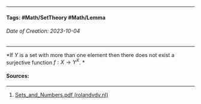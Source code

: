 __________________________________________________________________________
#### **Tags:** #Math/SetTheory #Math/Lemma 
###### *Date of Creation: 2023-10-04*
__________________________________________________________________________

*If $Y$ is a set with more than one element then there does not exist a surjective function $f: X \rightarrow Y^X$. *
#### Sources:
__________________________________________________________________________
1. [Sets_and_Numbers.pdf (rolandvdv.nl)](https://www.rolandvdv.nl/Sets_and_Numbers.pdf)